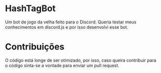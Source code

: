 # HashTagBot
Um bot de jogo da velha feito para o Discord. Queria testar meus conhecimentos em discord.js e por isso desenvolvi esse bot.
# Contribuições
O código está longe de ser otimizado, por isso, caso queira contribuir para o código sinta-se a vontade para enviar um pull request.
